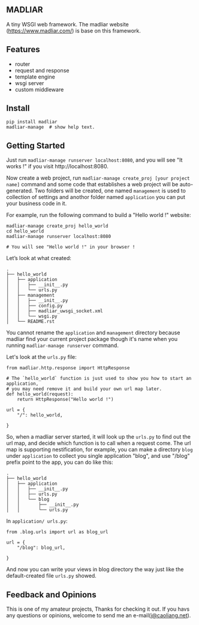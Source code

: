 ## __MADLIAR__

  A tiny WSGI web framework. The madliar website (https://www.madliar.com/)
is base on this framework.

## __Features__

*  router
* request and response
* template engine
* wsgi server
* custom middleware

## __Install__
```
pip install madliar
madliar-manage  # show help text.
```

## __Getting Started__

Just run ```madliar-manage runserver localhost:8080```, and you will see "It works !" if you visit http://localhost:8080.

Now create a web project, run `madliar-manage create_proj [your project name]` command and some code that establishes a web project will be auto-generated. Two folders will be created, one named `management` is used to collection of settings and anothor folder named `application`  you can put your business code in it.

For example, run the following command to build a "Hello world !" website:
```
madliar-manage create_proj hello_world
cd hello_world
madliar-manage runserver localhost:8080

# You will see "Hello world !" in your browser !
```

Let’s look at what created:
```
.
├── hello_world
│   ├── application
│   │   ├── __init__.py
│   │   └── urls.py
│   ├── management
│   │   ├── __init__.py
│   │   ├── config.py
│   │   ├── madliar_uwsgi_socket.xml
│   │   └── wsgi.py
│   └── README.rst
```
You cannot rename the `application` and `management` directory because madliar find your current project package though it's name when you running `madliar-manage runserver` command.

Let's look at the `urls.py` file:
```
from madliar.http.response import HttpResponse

# The `hello_world` function is just used to show you how to start an application,
# you may need remove it and build your own url map later.
def hello_world(request):
    return HttpResponse("Hello world !")

url = {
    "/": hello_world,

}
```
So, when a madliar server started, it will look up the `urls.py` to find out the url map, and decide which function is to call when a request come. The url map is supporting nestification, for example, you can make a directory `blog` under `application` to collect you single application "blog",  and use "/blog" prefix point  to the app, you can do like this:

```
.
├── hello_world
│   ├── application
│   │   ├── __init__.py
│   │   ├── urls.py
│   │   └── blog
│   │       ├── __init__.py
│   │       └── urls.py

```
In  `application/ urls.py`:
```
from .blog.urls import url as blog_url

url = {
    "/blog": blog_url,

}
```
And now you can write your views in blog directory the way just like  the default-created file `urls.py` showed.

## __Feedback and Opinions__

This is one of my amateur projects, Thanks for checking it out. If you havs any questions or opinions, welcome to send me an e-mail(i@caoliang.net).